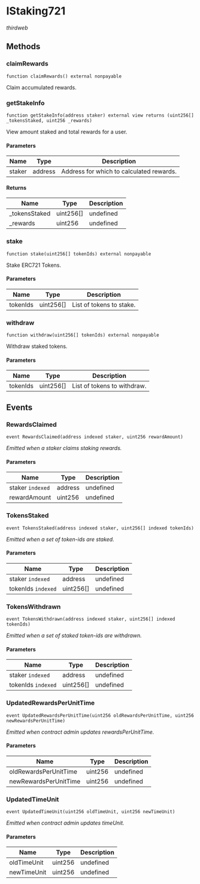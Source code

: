 # IStaking721

*thirdweb*







## Methods

### claimRewards

```solidity
function claimRewards() external nonpayable
```

Claim accumulated rewards.




### getStakeInfo

```solidity
function getStakeInfo(address staker) external view returns (uint256[] _tokensStaked, uint256 _rewards)
```

View amount staked and total rewards for a user.



#### Parameters

| Name | Type | Description |
|---|---|---|
| staker | address | Address for which to calculated rewards. |

#### Returns

| Name | Type | Description |
|---|---|---|
| _tokensStaked | uint256[] | undefined |
| _rewards | uint256 | undefined |

### stake

```solidity
function stake(uint256[] tokenIds) external nonpayable
```

Stake ERC721 Tokens.



#### Parameters

| Name | Type | Description |
|---|---|---|
| tokenIds | uint256[] | List of tokens to stake. |

### withdraw

```solidity
function withdraw(uint256[] tokenIds) external nonpayable
```

Withdraw staked tokens.



#### Parameters

| Name | Type | Description |
|---|---|---|
| tokenIds | uint256[] | List of tokens to withdraw. |



## Events

### RewardsClaimed

```solidity
event RewardsClaimed(address indexed staker, uint256 rewardAmount)
```



*Emitted when a staker claims staking rewards.*

#### Parameters

| Name | Type | Description |
|---|---|---|
| staker `indexed` | address | undefined |
| rewardAmount  | uint256 | undefined |

### TokensStaked

```solidity
event TokensStaked(address indexed staker, uint256[] indexed tokenIds)
```



*Emitted when a set of token-ids are staked.*

#### Parameters

| Name | Type | Description |
|---|---|---|
| staker `indexed` | address | undefined |
| tokenIds `indexed` | uint256[] | undefined |

### TokensWithdrawn

```solidity
event TokensWithdrawn(address indexed staker, uint256[] indexed tokenIds)
```



*Emitted when a set of staked token-ids are withdrawn.*

#### Parameters

| Name | Type | Description |
|---|---|---|
| staker `indexed` | address | undefined |
| tokenIds `indexed` | uint256[] | undefined |

### UpdatedRewardsPerUnitTime

```solidity
event UpdatedRewardsPerUnitTime(uint256 oldRewardsPerUnitTime, uint256 newRewardsPerUnitTime)
```



*Emitted when contract admin updates rewardsPerUnitTime.*

#### Parameters

| Name | Type | Description |
|---|---|---|
| oldRewardsPerUnitTime  | uint256 | undefined |
| newRewardsPerUnitTime  | uint256 | undefined |

### UpdatedTimeUnit

```solidity
event UpdatedTimeUnit(uint256 oldTimeUnit, uint256 newTimeUnit)
```



*Emitted when contract admin updates timeUnit.*

#### Parameters

| Name | Type | Description |
|---|---|---|
| oldTimeUnit  | uint256 | undefined |
| newTimeUnit  | uint256 | undefined |



